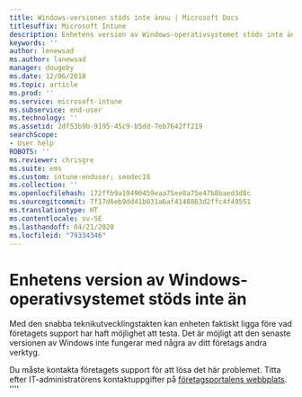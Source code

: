 ```yaml
---
title: Windows-versionen stöds inte ännu | Microsoft Docs
titlesuffix: Microsoft Intune
description: Enhetens version av Windows-operativsystemet stöds inte än.
keywords: ''
author: lenewsad
ms.author: lanewsad
manager: dougeby
ms.date: 12/06/2018
ms.topic: article
ms.prod: ''
ms.service: microsoft-intune
ms.subservice: end-user
ms.technology: ''
ms.assetid: 2df53b9b-9195-45c9-b5dd-7eb7642ff219
searchScope:
- User help
ROBOTS: ''
ms.reviewer: chrisgre
ms.suite: ems
ms.custom: intune-enduser; seodec18
ms.collection: ''
ms.openlocfilehash: 172ffb9a19490459eaa75ee8a75e47b8baed3d8c
ms.sourcegitcommit: 7f17d6eb9dd41b031a6af4148863d2ffc4f49551
ms.translationtype: HT
ms.contentlocale: sv-SE
ms.lasthandoff: 04/21/2020
ms.locfileid: "79334346"
---
```

# <a name="your-windows-devices-operating-system-version-isnt-yet-supported"></a>Enhetens version av Windows-operativsystemet stöds inte än

Med den snabba teknikutvecklingstakten kan enheten faktiskt ligga före vad företagets support har haft möjlighet att testa. Det är möjligt att den senaste versionen av Windows inte fungerar med några av ditt företags andra verktyg. 

Du måste kontakta företagets support för att lösa det här problemet. Titta efter IT-administratörens kontaktuppgifter på [företagsportalens webbplats](https://go.microsoft.com/fwlink/?linkid=2010980).
''''